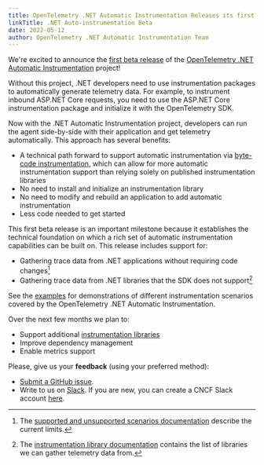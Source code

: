 ```yaml
---
title: OpenTelemetry .NET Automatic Instrumentation Releases its first Beta
linkTitle: .NET Auto-instrumentation Beta
date: 2022-05-12
author: OpenTelemetry .NET Automatic Instrumentation Team
---
```


We're excited to announce the
[first beta release](https://github.com/open-telemetry/opentelemetry-dotnet-instrumentation/releases/tag/v0.1.0-beta.1)
of the
[OpenTelemetry .NET Automatic Instrumentation](https://github.com/open-telemetry/opentelemetry-dotnet-instrumentation)
project!

Without this project, .NET developers need to use instrumentation packages to
automatically generate telemetry data. For example, to instrument inbound
ASP.NET Core requests, you need to use the ASP.NET Core instrumentation package
and initialize it with the OpenTelemetry SDK.

Now with the .NET Automatic Instrumentation project, developers can run the
agent side-by-side with their application and get telemetry automatically. This
approach has several benefits:

- A technical path forward to support automatic instrumentation via
  [byte-code instrumentation](https://github.com/open-telemetry/opentelemetry-dotnet-instrumentation/blob/v0.1.0-beta.1/docs/design.md#bytecode-instrumentations),
  which can allow for more automatic instrumentation support than relying solely
  on published instrumentation libraries
- No need to install and initialize an instrumentation library
- No need to modify and rebuild an application to add automatic instrumentation
- Less code needed to get started

This first beta release is an important milestone because it establishes the
technical foundation on which a rich set of automatic instrumentation
capabilities can be built on. This release includes support for:

- Gathering trace data from .NET applications without requiring code
  changes[^devopsnote]
- Gathering trace data from .NET libraries that the SDK does not
  support[^librarysupport]

See the
[examples](https://github.com/open-telemetry/opentelemetry-dotnet-instrumentation/tree/v0.1.0-beta.1/examples)
for demonstrations of different instrumentation scenarios covered by the
OpenTelemetry .NET Automatic Instrumentation.

Over the next few months we plan to:

- Support additional
  [instrumentation libraries](https://github.com/open-telemetry/opentelemetry-dotnet-instrumentation/blob/v0.1.0-beta.1/docs/config.md#instrumented-libraries-and-frameworks)
- Improve dependency management
- Enable metrics support

Please, give us your **feedback** (using your preferred method):

- [Submit a GitHub issue](https://github.com/open-telemetry/opentelemetry-dotnet-instrumentation/issues/new).
- Write to us on [Slack](https://cloud-native.slack.com/archives/C01NR1YLSE7).
  If you are new, you can create a CNCF Slack account
  [here](http://slack.cncf.io/).

[^devopsnote]:
    The
    [supported and unsupported scenarios documentation](https://github.com/open-telemetry/opentelemetry-dotnet-instrumentation/blob/v0.1.0-beta.1/docs/design.md#supported-and-unsupported-scenarios)
    describe the current limits.

[^librarysupport]:
    The
    [instrumentation library documentation](https://github.com/open-telemetry/opentelemetry-dotnet-instrumentation/blob/v0.1.0-beta.1/docs/config.md#instrumented-libraries-and-frameworks)
    contains the list of libraries we can gather telemetry data from.
